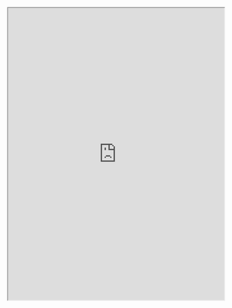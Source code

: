 <html lang="en">
<head>
  <meta charset="utf-8">

  <title>Creador de radios virtuales</title>
  <meta name="description" content="Creador de radios virtuales">

</head>

<body>
  <iframe src="https://docs.google.com/viewer?srcid=140_CNQnW1nmMX-IDoY7mODyZokJaZgbv&pid=explorer&efh=false&a=v&chrome=false&embedded=true" width="100%" height="680px"></iframe>
</body>
</html>
